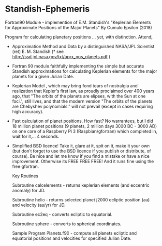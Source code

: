 # Standish-Ephemeris
Fortran90 Module - implemention of E.M. Standish's "Keplerian Elements for Approximate Positions of the Major Planets" 
By Cumulo Epsilon (2018)

Program for calculating planetary positions ... yet, with distinction. Attend,

- Approximation Method and Data by a distinguished NASA/JPL Scientist (ret) E. M. Standish
    (* see http://ssd.jpl.nasa.gov/txt/aprx_pos_planets.pdf )

- Fortran 90 module faithfully implementing the simple but accurate Standish approximations for 
  calculating Keplerian elements for the major planets for a given Julian Date. 
  
 - Keplerian Model , which may bring fond tears of nostralgia and realization that Kepler's first law, as
   proudly proclaimed over 400 years ago, that "The orbits of the planets are elipses, with the Sun at 
   one foci.", still lives, and that the modern version "The orbits of the planets are Chebyshev polynomials." 
   will not prevail (except in cases requiring high accuracy).
  
 - Fast calculation of planet positions. How fast? No warrantees, but I did 18 million planet positions
   (9 planets, 2 million days 3000 BC - 3000 AD) on one core of a Raspberry Pi 3 (Raspbian/gfortran)
   which completed in, wait for it,...  4 seconds.

 - Simplified BSD licence! Take it, glare at it, spit on it, make it your own (but don't forget to use 
   the BSD licence if you publish or distribute, of course). Be nice and let me know if you find a mistake
   or have a nice improvement. Otherwise its FREE FREE FREE! And it runs fine using the free gfortran.
   
   Key Routines
   
   Subroutine calcelements - returns keplerian elements (and eccentric anomaly) for JD.
   
   Subroutine helio  - returns selected planet j2000 ecliptic position (au) and velocity (au/yr) for JD.
   
   Subroutine ec2eq - converts ecliptic to equatorial.
   
   Subroutine sphere - converts to spherical coordinates.
   
   Sample Program
   Planets.f90 - compute all planets ecliptic and equatorial positions and velocities for specified Julian Date.
   
